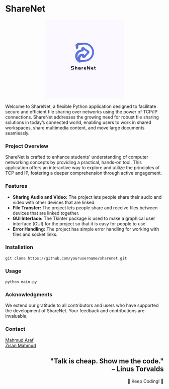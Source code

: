 # ShareNet

<div align="center">
    <img src="Assets/ShareNet.png" alt="Project Image">
</div>

Welcome to ShareNet, a flexible Python application designed to facilitate secure and efficient file sharing over networks using the power of TCP/IP connections. ShareNet addresses the growing need for robust file sharing solutions in today’s connected world, enabling users to work in shared workspaces, share multimedia content, and move large documents seamlessly.

### Project Overview
ShareNet is crafted to enhance students' understanding of computer networking concepts by providing a practical, hands-on tool. This application offers an interactive way to explore and utilize the principles of TCP and IP, fostering a deeper comprehension through active engagement.

### Features

- <b>Sharing Audio and Video:</b> The project lets people share their audio and video with other devices that are linked.
- <b>File Transfer:</b> The project lets people share and receive files between devices that are linked together.
- <b>GUI Interface:</b> The Tkinter package is used to make a graphical user interface (GUI) for the project so that it is easy for people to use
- <b>Error Handling:</b> The project has simple error handling for working
with files and socket links.

### Installation

```console
git clone https://github.com/yourusername/sharenet.git
```

### Usage
```console
python main.py
```

### Acknowledgments
We extend our gratitude to all contributors and users who have supported the development of ShareNet. Your feedback and contributions are invaluable.

### Contact
[Mahmud Araf](https://www.facebook.com/mahmud.araf.33)</br>
[Zisan Mahmud](https://www.facebook.com/profile.php?id=100012051467690)

<div align="right">

**"Talk is cheap. Show me the code."**  
– Linus Torvalds  
---

🌟 Keep Coding! 🌟

</div>

